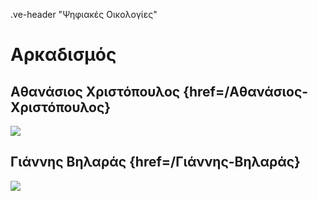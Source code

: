 .ve-header "Ψηφιακές Οικολογίες"

# Αρκαδισμός

## Αθανάσιος Χριστόπουλος {href=/Αθανάσιος-Χριστόπουλος} 

![](https://digitalpeni.org/aρκαδισμός/xristopoulos.jpg)

## Γιάννης Βηλαράς {href=/Γιάννης-Βηλαράς} 

![](https://digitalpeni.org/aρκαδισμός/vilaras.jpg)

